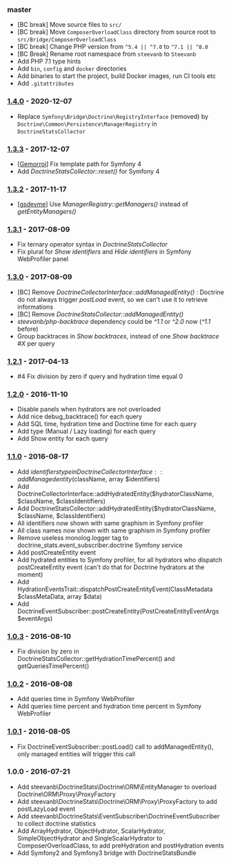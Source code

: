 ### master

- [BC break] Move source files to `src/`
- [BC break] Move `ComposerOverloadClass` directory from source root to `src/Bridge/ComposerOverloadClass`
- [BC break] Change PHP version from `^5.4 || ^7.0` to `^7.1 || ^8.0`
- [BC Break] Rename root namespace from `steevanb` to `Steevanb`
- Add PHP 7.1 type hints
- Add `bin`, `config` and `docker` directories
- Add binaries to start the project, build Docker images, run CI tools etc
- Add `.gitattributes`

### [1.4.0](../../compare/1.3.3...1.4.0) - 2020-12-07

- Replace `Symfony\Bridge\Doctrine\RegistryInterface` (removed) by `Doctrine\Common\Persistence\ManagerRegistry` in `DoctrineStatsCollector`

### [1.3.3](../../compare/1.3.2...1.3.3) - 2017-12-07

- [[Gemorroj](https://github.com/Gemorroj)] Fix template path for Symfony 4
- Add _DoctrineStatsCollector::reset()_ for Symfony 4

### [1.3.2](../../compare/1.3.1...1.3.2) - 2017-11-17

- [[gsdevme](https://github.com/gsdevme)] Use _ManagerRegistry::getManagers()_ instead of _getEntityManagers()_

### [1.3.1](../../compare/1.3.0...1.3.1) - 2017-08-09

- Fix ternary operator syntax in _DoctrineStatsCollector_
- Fix plural for _Show identifiers_ and _Hide identifiers_ in Symfony WebProfiler panel

### [1.3.0](../../compare/1.2.1...1.3.0) - 2017-08-09

- [BC] Remove _DoctrineCollectorInterface::addManagedEntity()_ : Doctrine do not always trigger _postLoad_ event, so we can't use it to retrieve informations
- [BC] Remove _DoctrineStatsCollector::addManagedEntity()_
- _steevanb/php-backtrace_ dependency could be _^1.1_ or _^2.0_ now (_^1.1_ before)
- Group backtraces in _Show backtraces_, instead of one _Show backtrace #X_ per query

### [1.2.1](../../compare/1.2.0...1.2.1) - 2017-04-13

- #4 Fix division by zero if query and hydration time equal 0

### [1.2.0](../../compare/1.1.0...1.2.0) - 2016-11-10

- Disable panels when hydrators are not overloaded
- Add nice debug_backtrace() for each query
- Add SQL time, hydration time and Doctrine time for each query
- Add type (Manual / Lazy loading) for each query
- Add Show entity for each query

### [1.1.0](../../compare/1.0.3...1.1.0) - 2016-08-17

- Add $identifiers type in DoctrineCollectorInterface::addManagedentity($className, array $identifiers)
- Add DoctrineCollectorInterface::addHydratedEntity($hydratorClassName, $className, $classIdentifiers)
- Add DoctrineStatsCollector::addHydratedEntity($hydratorClassName, $className, $classIdentifiers)
- All identifiers now shown with same graphism in Symfony profiler
- All class names now shown with same graphism in Symfony profiler
- Remove useless monolog.logger tag to doctrine_stats.event_subscriber.doctrine Symfony service
- Add postCreateEntity event
- Add hydrated entities to Symfony profiler, for all hydrators who dispatch postCreateEntity event
(can't do that for Doctrine hydrators at the moment)
- Add HydrationEventsTrait::dispatchPostCreateEntityEvent(ClassMetadata $classMetaData, array $data)
- Add DoctrineEventSubscriber::postCreateEntity(PostCreateEntityEventArgs $eventArgs)

### [1.0.3](../../compare/1.0.2...1.0.3) - 2016-08-10

- Fix division by zero in DoctrineStatsCollector::getHydrationTimePercent() and getQueriesTimePercent()

### [1.0.2](../../compare/1.0.1...1.0.2) - 2016-08-08

- Add queries time in Symfony WebProfiler
- Add queries time percent and hydration time percent in Symfony WebProfiler

### [1.0.1](../../compare/1.0.0...1.0.1) - 2016-08-05

- Fix DoctrineEventSubscriber::postLoad() call to addManagedEntity(), only managed entities will trigger this call

### 1.0.0 - 2016-07-21

- Add steevanb\DoctrineStats\Doctrine\ORM\EntityManager to overload Doctrine\ORM\Proxy\ProxyFactory
- Add steevanb\DoctrineStats\Doctrine\ORM\Proxy\ProxyFactory to add postLazyLoad event
- Add steevanb\DoctrineStats\EventSubscriber\DoctrineEventSubscriber to collect doctrine statistics
- Add ArrayHydrator, ObjectHydrator, ScalarHydrator, SimpleObjectHydrator and SingleScalarHydrator
to ComposerOverloadClass, to add preHydration and postHydration events
- Add Symfony2 and Symfony3 bridge with DoctrineStatsBundle
